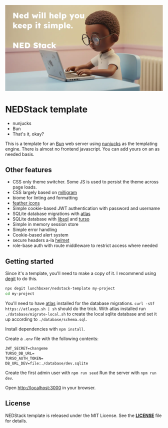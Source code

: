 ![Header](./nerdy-ned-banner.webp)
# NEDStack template

- nunjucks
- Bun
- That's it, okay?

This is a template for an [Bun](http://bun.sh) web server using [nunjucks](https://mozilla.github.io/nunjucks/) as the templating engine. There is almost no frontend javascript. You can add yours on an as needed basis.

## Other features

- CSS only theme switcher. Some JS is used to persist the theme across page loads.
- CSS largely based on [milligram](https://milligram.io/)
- biome for linting and formatting
- [feather icons](https://feathericons.com/)
- Simple cookie-based JWT authentication with password and username
- SQLite database migrations with [atlas](https://atlasgo.io)
- SQLite database with [libsql](https://libsql.org) and [turso](https://github.com/turso/turso)
- Simple in memory session store
- Simple error handling
- Cookie-based alert system
- secure headers a-la [helmet](https://helmetjs.github.io/)
- role-base auth with route middleware to restrict access where needed

## Getting started

Since it's a template, you'll need to make a copy of it. I recommend using [degit](https://github.com/Rich-Harris/degit) to do this.

```bash
npx degit lunchboxer/nedstack-template my-project
cd my-project
```

You'll need to have [atlas](https://atlasgo.io) installed for the database migrations. `curl -sSf https://atlasgo.sh | sh` should do the trick. With atlas installed run `./database/migrate-local.sh` to create the local sqlite database and set it up according to `./database/schema.sql`.

Install dependencies with `npm install`.

Create a `.env` file with the following contents:

```env
JWT_SECRET=changeme
TURSO_DB_URL=
TURSO_AUTH_TOKEN=
DB_URL_DEV=file:./database/dev.sqlite
```

Create the first admin user with `npm run seed`
Run the server with `npm run dev`.

Open [http://localhost:3000](http://localhost:3000) in your browser.

## **License**

NEDStack template is released under the MIT License. See the **[LICENSE](./LICENSE)** file for details.
